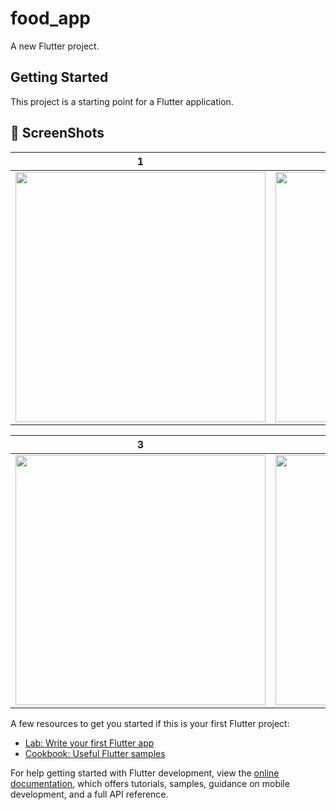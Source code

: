 # food_app

A new Flutter project.

## Getting Started

This project is a starting point for a Flutter application.

## 📸 ScreenShots

| 1 | 2|
|------|-------|
|<img src="![IMG-20241218-WA0017](https://github.com/user-attachments/assets/30b84c7f-b237-4de0-b277-56864a06dd4f)" width="400">|<img src="![IMG-20241218-WA0018](https://github.com/user-attachments/assets/8b7a92ac-b1f7-4a14-b436-5d4bd29f3270)" width="400">|

| 3 | 4|
|------|-------|
|<img src="ss/4.png" width="400">|<img src="ss/5.png" width="400">|

A few resources to get you started if this is your first Flutter project:

- [Lab: Write your first Flutter app](https://docs.flutter.dev/get-started/codelab)
- [Cookbook: Useful Flutter samples](https://docs.flutter.dev/cookbook)

For help getting started with Flutter development, view the
[online documentation](https://docs.flutter.dev/), which offers tutorials,
samples, guidance on mobile development, and a full API reference.
